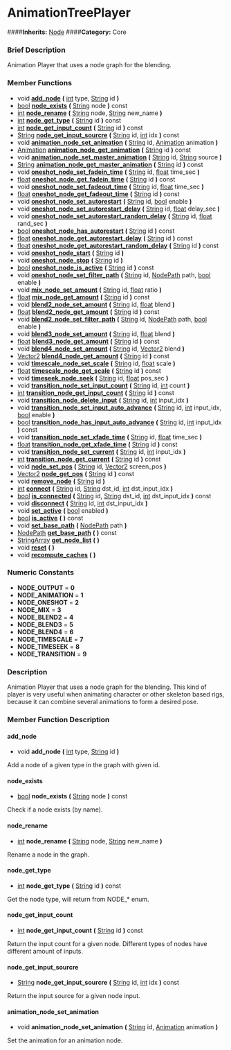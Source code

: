 #  AnimationTreePlayer  
####**Inherits:** [Node](class_node)
####**Category:** Core

###  Brief Description  
Animation Player that uses a node graph for the blending.

###  Member Functions 
  * void  **[add&#95;node](#add_node)**  **(** [int](class_int) type, [String](class_string) id  **)**
  * [bool](class_bool)  **[node&#95;exists](#node_exists)**  **(** [String](class_string) node  **)** const
  * [int](class_int)  **[node&#95;rename](#node_rename)**  **(** [String](class_string) node, [String](class_string) new_name  **)**
  * [int](class_int)  **[node&#95;get&#95;type](#node_get_type)**  **(** [String](class_string) id  **)** const
  * [int](class_int)  **[node&#95;get&#95;input&#95;count](#node_get_input_count)**  **(** [String](class_string) id  **)** const
  * [String](class_string)  **[node&#95;get&#95;input&#95;sourcre](#node_get_input_sourcre)**  **(** [String](class_string) id, [int](class_int) idx  **)** const
  * void  **[animation&#95;node&#95;set&#95;animation](#animation_node_set_animation)**  **(** [String](class_string) id, [Animation](class_animation) animation  **)**
  * [Animation](class_animation)  **[animation&#95;node&#95;get&#95;animation](#animation_node_get_animation)**  **(** [String](class_string) id  **)** const
  * void  **[animation&#95;node&#95;set&#95;master&#95;animation](#animation_node_set_master_animation)**  **(** [String](class_string) id, [String](class_string) source  **)**
  * [String](class_string)  **[animation&#95;node&#95;get&#95;master&#95;animation](#animation_node_get_master_animation)**  **(** [String](class_string) id  **)** const
  * void  **[oneshot&#95;node&#95;set&#95;fadein&#95;time](#oneshot_node_set_fadein_time)**  **(** [String](class_string) id, [float](class_float) time_sec  **)**
  * [float](class_float)  **[oneshot&#95;node&#95;get&#95;fadein&#95;time](#oneshot_node_get_fadein_time)**  **(** [String](class_string) id  **)** const
  * void  **[oneshot&#95;node&#95;set&#95;fadeout&#95;time](#oneshot_node_set_fadeout_time)**  **(** [String](class_string) id, [float](class_float) time_sec  **)**
  * [float](class_float)  **[oneshot&#95;node&#95;get&#95;fadeout&#95;time](#oneshot_node_get_fadeout_time)**  **(** [String](class_string) id  **)** const
  * void  **[oneshot&#95;node&#95;set&#95;autorestart](#oneshot_node_set_autorestart)**  **(** [String](class_string) id, [bool](class_bool) enable  **)**
  * void  **[oneshot&#95;node&#95;set&#95;autorestart&#95;delay](#oneshot_node_set_autorestart_delay)**  **(** [String](class_string) id, [float](class_float) delay_sec  **)**
  * void  **[oneshot&#95;node&#95;set&#95;autorestart&#95;random&#95;delay](#oneshot_node_set_autorestart_random_delay)**  **(** [String](class_string) id, [float](class_float) rand_sec  **)**
  * [bool](class_bool)  **[oneshot&#95;node&#95;has&#95;autorestart](#oneshot_node_has_autorestart)**  **(** [String](class_string) id  **)** const
  * [float](class_float)  **[oneshot&#95;node&#95;get&#95;autorestart&#95;delay](#oneshot_node_get_autorestart_delay)**  **(** [String](class_string) id  **)** const
  * [float](class_float)  **[oneshot&#95;node&#95;get&#95;autorestart&#95;random&#95;delay](#oneshot_node_get_autorestart_random_delay)**  **(** [String](class_string) id  **)** const
  * void  **[oneshot&#95;node&#95;start](#oneshot_node_start)**  **(** [String](class_string) id  **)**
  * void  **[oneshot&#95;node&#95;stop](#oneshot_node_stop)**  **(** [String](class_string) id  **)**
  * [bool](class_bool)  **[oneshot&#95;node&#95;is&#95;active](#oneshot_node_is_active)**  **(** [String](class_string) id  **)** const
  * void  **[oneshot&#95;node&#95;set&#95;filter&#95;path](#oneshot_node_set_filter_path)**  **(** [String](class_string) id, [NodePath](class_nodepath) path, [bool](class_bool) enable  **)**
  * void  **[mix&#95;node&#95;set&#95;amount](#mix_node_set_amount)**  **(** [String](class_string) id, [float](class_float) ratio  **)**
  * [float](class_float)  **[mix&#95;node&#95;get&#95;amount](#mix_node_get_amount)**  **(** [String](class_string) id  **)** const
  * void  **[blend2&#95;node&#95;set&#95;amount](#blend2_node_set_amount)**  **(** [String](class_string) id, [float](class_float) blend  **)**
  * [float](class_float)  **[blend2&#95;node&#95;get&#95;amount](#blend2_node_get_amount)**  **(** [String](class_string) id  **)** const
  * void  **[blend2&#95;node&#95;set&#95;filter&#95;path](#blend2_node_set_filter_path)**  **(** [String](class_string) id, [NodePath](class_nodepath) path, [bool](class_bool) enable  **)**
  * void  **[blend3&#95;node&#95;set&#95;amount](#blend3_node_set_amount)**  **(** [String](class_string) id, [float](class_float) blend  **)**
  * [float](class_float)  **[blend3&#95;node&#95;get&#95;amount](#blend3_node_get_amount)**  **(** [String](class_string) id  **)** const
  * void  **[blend4&#95;node&#95;set&#95;amount](#blend4_node_set_amount)**  **(** [String](class_string) id, [Vector2](class_vector2) blend  **)**
  * [Vector2](class_vector2)  **[blend4&#95;node&#95;get&#95;amount](#blend4_node_get_amount)**  **(** [String](class_string) id  **)** const
  * void  **[timescale&#95;node&#95;set&#95;scale](#timescale_node_set_scale)**  **(** [String](class_string) id, [float](class_float) scale  **)**
  * [float](class_float)  **[timescale&#95;node&#95;get&#95;scale](#timescale_node_get_scale)**  **(** [String](class_string) id  **)** const
  * void  **[timeseek&#95;node&#95;seek](#timeseek_node_seek)**  **(** [String](class_string) id, [float](class_float) pos_sec  **)**
  * void  **[transition&#95;node&#95;set&#95;input&#95;count](#transition_node_set_input_count)**  **(** [String](class_string) id, [int](class_int) count  **)**
  * [int](class_int)  **[transition&#95;node&#95;get&#95;input&#95;count](#transition_node_get_input_count)**  **(** [String](class_string) id  **)** const
  * void  **[transition&#95;node&#95;delete&#95;input](#transition_node_delete_input)**  **(** [String](class_string) id, [int](class_int) input_idx  **)**
  * void  **[transition&#95;node&#95;set&#95;input&#95;auto&#95;advance](#transition_node_set_input_auto_advance)**  **(** [String](class_string) id, [int](class_int) input_idx, [bool](class_bool) enable  **)**
  * [bool](class_bool)  **[transition&#95;node&#95;has&#95;input&#95;auto&#95;advance](#transition_node_has_input_auto_advance)**  **(** [String](class_string) id, [int](class_int) input_idx  **)** const
  * void  **[transition&#95;node&#95;set&#95;xfade&#95;time](#transition_node_set_xfade_time)**  **(** [String](class_string) id, [float](class_float) time_sec  **)**
  * [float](class_float)  **[transition&#95;node&#95;get&#95;xfade&#95;time](#transition_node_get_xfade_time)**  **(** [String](class_string) id  **)** const
  * void  **[transition&#95;node&#95;set&#95;current](#transition_node_set_current)**  **(** [String](class_string) id, [int](class_int) input_idx  **)**
  * [int](class_int)  **[transition&#95;node&#95;get&#95;current](#transition_node_get_current)**  **(** [String](class_string) id  **)** const
  * void  **[node&#95;set&#95;pos](#node_set_pos)**  **(** [String](class_string) id, [Vector2](class_vector2) screen_pos  **)**
  * [Vector2](class_vector2)  **[node&#95;get&#95;pos](#node_get_pos)**  **(** [String](class_string) id  **)** const
  * void  **[remove&#95;node](#remove_node)**  **(** [String](class_string) id  **)**
  * [int](class_int)  **[connect](#connect)**  **(** [String](class_string) id, [String](class_string) dst_id, [int](class_int) dst_input_idx  **)**
  * [bool](class_bool)  **[is&#95;connected](#is_connected)**  **(** [String](class_string) id, [String](class_string) dst_id, [int](class_int) dst_input_idx  **)** const
  * void  **[disconnect](#disconnect)**  **(** [String](class_string) id, [int](class_int) dst_input_idx  **)**
  * void  **[set&#95;active](#set_active)**  **(** [bool](class_bool) enabled  **)**
  * [bool](class_bool)  **[is&#95;active](#is_active)**  **(** **)** const
  * void  **[set&#95;base&#95;path](#set_base_path)**  **(** [NodePath](class_nodepath) path  **)**
  * [NodePath](class_nodepath)  **[get&#95;base&#95;path](#get_base_path)**  **(** **)** const
  * [StringArray](class_stringarray)  **[get&#95;node&#95;list](#get_node_list)**  **(** **)**
  * void  **[reset](#reset)**  **(** **)**
  * void  **[recompute&#95;caches](#recompute_caches)**  **(** **)**

###  Numeric Constants  
  * **NODE_OUTPUT** = **0**
  * **NODE_ANIMATION** = **1**
  * **NODE_ONESHOT** = **2**
  * **NODE_MIX** = **3**
  * **NODE_BLEND2** = **4**
  * **NODE_BLEND3** = **5**
  * **NODE_BLEND4** = **6**
  * **NODE_TIMESCALE** = **7**
  * **NODE_TIMESEEK** = **8**
  * **NODE_TRANSITION** = **9**

###  Description  
Animation Player that uses a node graph for the blending. This kind
	of player is very useful when animating character or other skeleton
	based rigs, because it can combine several animations to form a
	desired pose.

###  Member Function Description  

#### <a name="add_node">add_node</a>
  * void  **add&#95;node**  **(** [int](class_int) type, [String](class_string) id  **)**

Add a node of a given type in the graph with given
			id.

#### <a name="node_exists">node_exists</a>
  * [bool](class_bool)  **node&#95;exists**  **(** [String](class_string) node  **)** const

Check if a node exists (by name).

#### <a name="node_rename">node_rename</a>
  * [int](class_int)  **node&#95;rename**  **(** [String](class_string) node, [String](class_string) new_name  **)**

Rename a node in the graph.

#### <a name="node_get_type">node_get_type</a>
  * [int](class_int)  **node&#95;get&#95;type**  **(** [String](class_string) id  **)** const

Get the node type, will return from NODE_* enum.

#### <a name="node_get_input_count">node_get_input_count</a>
  * [int](class_int)  **node&#95;get&#95;input&#95;count**  **(** [String](class_string) id  **)** const

Return the input count for a given node. Different
			types of nodes have different amount of inputs.

#### <a name="node_get_input_sourcre">node_get_input_sourcre</a>
  * [String](class_string)  **node&#95;get&#95;input&#95;sourcre**  **(** [String](class_string) id, [int](class_int) idx  **)** const

Return the input source for a given node input.

#### <a name="animation_node_set_animation">animation_node_set_animation</a>
  * void  **animation&#95;node&#95;set&#95;animation**  **(** [String](class_string) id, [Animation](class_animation) animation  **)**

Set the animation for an animation node.
